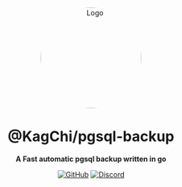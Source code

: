 <div align="center">

<img src="https://i.kagchi.my.id/kagchi-project.png" alt="Logo" width="200px" height="200px" style="border-radius:50%"/>

# @KagChi/pgsql-backup

**A Fast automatic pgsql backup written in go**

[![GitHub](https://img.shields.io/github/license/KagChi/pgsql-backup)](https://github.com/KagChi/pgsql-backup/blob/main/LICENSE)
[![Discord](https://discordapp.com/api/guilds/785715968608567297/embed.png)](https://nezu.my.id)

</div>
